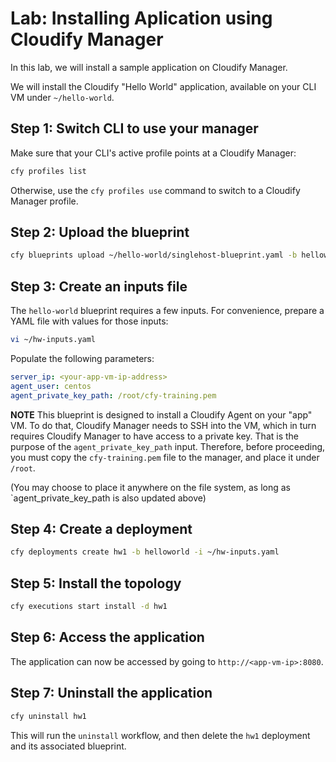 # Lab: Installing Aplication using Cloudify Manager

In this lab, we will install a sample application on Cloudify Manager.

We will install the Cloudify "Hello World" application, available on your CLI VM under `~/hello-world`.

## Step 1: Switch CLI to use your manager

Make sure that your CLI's active profile points at a Cloudify Manager:

```bash
cfy profiles list
```

Otherwise, use the `cfy profiles use` command to switch to a Cloudify Manager profile.

## Step 2: Upload the blueprint

```bash
cfy blueprints upload ~/hello-world/singlehost-blueprint.yaml -b helloworld
```

## Step 3: Create an inputs file

The `hello-world` blueprint requires a few inputs. For convenience, prepare a YAML file with values for those inputs:

```bash
vi ~/hw-inputs.yaml
```

Populate the following parameters:

```yaml
server_ip: <your-app-vm-ip-address>
agent_user: centos
agent_private_key_path: /root/cfy-training.pem
```

**NOTE** This blueprint is designed to install a Cloudify Agent on your "app" VM. To do that, Cloudify Manager needs
to SSH into the VM, which in turn requires Cloudify Manager to have access to a private key. That is the purpose of
the `agent_private_key_path` input. Therefore, before proceeding, you must copy the `cfy-training.pem` file to the manager,
and place it under `/root`.

(You may choose to place it anywhere on the file system, as long as `agent_private_key_path
is also updated above)

## Step 4: Create a deployment

```bash
cfy deployments create hw1 -b helloworld -i ~/hw-inputs.yaml
```

## Step 5: Install the topology

```bash
cfy executions start install -d hw1
```

## Step 6: Access the application

The application can now be accessed by going to `http://<app-vm-ip>:8080`.

## Step 7: Uninstall the application

```bash
cfy uninstall hw1
```

This will run the `uninstall` workflow, and then delete the `hw1` deployment and its associated blueprint.